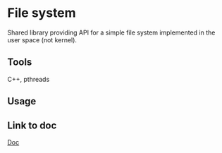 # File system
Shared library providing API for a simple file system implemented in the user space (not kernel).

## Tools
C++, pthreads

## Usage

## Link to doc
[Doc](https://docs.google.com/document/d/16FJbJLZrqGKT0KOnDVtYDOlPrtmMooLGLy7SjIR6_IE/edit?fbclid=IwAR1nf2eExPipxpwLHIvAhn_OejRLTJ4ShkSEnjs4SwWMZhwPAjLJUmK9U_o#)
